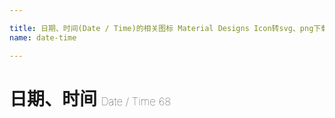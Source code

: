 ```yaml
---

title: 日期、时间(Date / Time)的相关图标 Material Designs Icon转svg、png下载
name: date-time

---
```


# 日期、时间  <small style="font-size: 60%;font-weight: 100">Date / Time <span class="badge-secondary badge">68</span> </small>

<search tag="date-time" :max="0"/>

